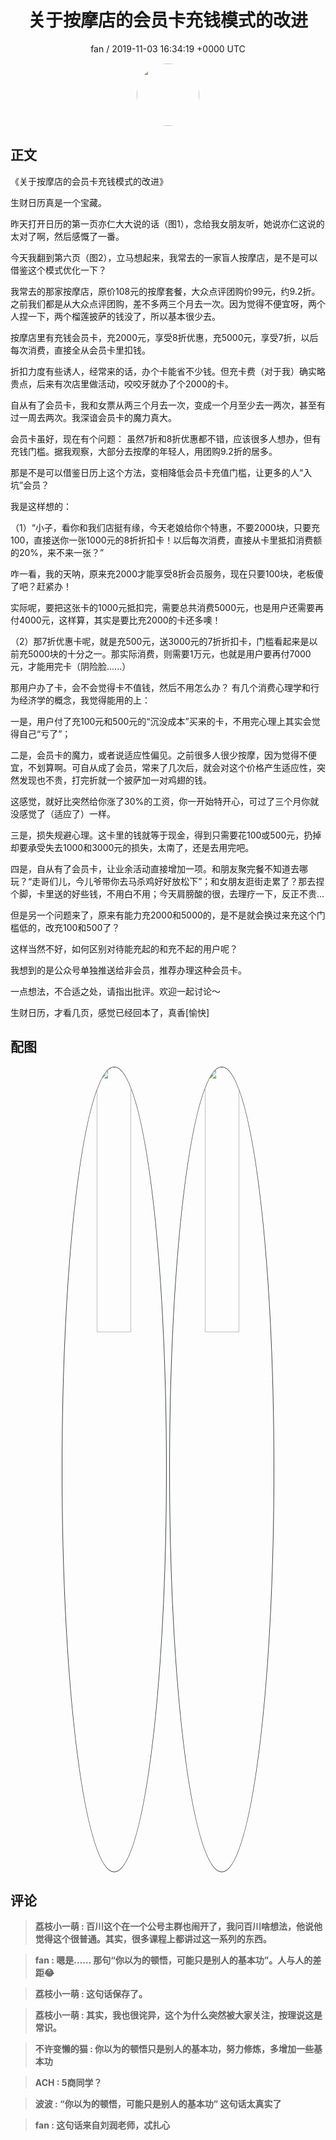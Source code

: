 <h1 align="center">关于按摩店的会员卡充钱模式的改进</h1>
<p align="center">
    <a>fan / 2019-11-03 16:34:19 &#43;0000 UTC</a>
</p>

<div align="center">
    <img src="https://images.zsxq.com/FuP1Ezvkz2koUYULtEqxXjjVOPkO?e=1590940799&amp;token=kIxbL07-8jAj8w1n4s9zv64FuZZNEATmlU_Vm6zD:zuVtJBY8mecfpAc02KqMi8Ddauk=" width="100" height="100" style="border:1px solid;border-radius:50%; color:#ffffff"/>
</div>

## 正文

<div>
《关于按摩店的会员卡充钱模式的改进》

生财日历真是一个宝藏。

昨天打开日历的第一页亦仁大大说的话（图1），念给我女朋友听，她说亦仁这说的太对了啊，然后感慨了一番。

今天我翻到第六页（图2），立马想起来，我常去的一家盲人按摩店，是不是可以借鉴这个模式优化一下？

我常去的那家按摩店，原价108元的按摩套餐，大众点评团购价99元，约9.2折。之前我们都是从大众点评团购，差不多两三个月去一次。因为觉得不便宜呀，两个人捏一下，两个榴莲披萨的钱没了，所以基本很少去。

按摩店里有充钱会员卡，充2000元，享受8折优惠，充5000元，享受7折，以后每次消费，直接全从会员卡里扣钱。

折扣力度有些诱人，经常来的话，办个卡能省不少钱。但充卡费（对于我）确实略贵点，后来有次店里做活动，咬咬牙就办了个2000的卡。

自从有了会员卡，我和女票从两三个月去一次，变成一个月至少去一两次，甚至有过一周去两次。我深谙会员卡的魔力真大。

会员卡虽好，现在有个问题：
虽然7折和8折优惠都不错，应该很多人想办，但有充钱门槛。据我观察，大部分去按摩的年轻人，用团购9.2折的居多。

那是不是可以借鉴日历上这个方法，变相降低会员卡充值门槛，让更多的人“入坑”会员？

我是这样想的：

（1）“小子，看你和我们店挺有缘，今天老娘给你个特惠，不要2000块，只要充100，直接送你一张1000元的8折折扣卡！以后每次消费，直接从卡里抵扣消费额的20%，来不来一张？”

咋一看，我的天呐，原来充2000才能享受8折会员服务，现在只要100块，老板傻了吧？赶紧办！

实际呢，要把这张卡的1000元抵扣完，需要总共消费5000元，也是用户还需要再付4000元，这样算，其实是要比充2000的卡还多噢！

（2）那7折优惠卡呢，就是充500元，送3000元的7折折扣卡，门槛看起来是以前充5000块的十分之一。那实际消费，则需要1万元，也就是用户要再付7000元，才能用完卡（阴险脸......）

那用户办了卡，会不会觉得卡不值钱，然后不用怎么办？
有几个消费心理学和行为经济学的概念，我觉得能用的上：

一是，用户付了充100元和500元的“沉没成本”买来的卡，不用完心理上其实会觉得自己“亏了”；

二是，会员卡的魔力，或者说适应性偏见。之前很多人很少按摩，因为觉得不便宜，不划算啊。可自从成了会员，常来了几次后，就会对这个价格产生适应性，突然发现也不贵，打完折就一个披萨加一对鸡翅的钱。

这感觉，就好比突然给你涨了30%的工资，你一开始特开心，可过了三个月你就没感觉了（适应了）一样。

三是，损失规避心理。这卡里的钱就等于现金，得到只需要花100或500元，扔掉却要承受失去1000和3000元的损失，太南了，还是去用完吧。

四是，自从有了会员卡，让业余活动直接增加一项。和朋友聚完餐不知道去哪玩？“走哥们儿，今儿爷带你去马杀鸡好好放松下”；和女朋友逛街走累了？那去捏个脚，卡里送的好些钱，不用白不用；今天肩膀酸的很，去理疗一下，反正不贵…

但是另一个问题来了，原来有能力充2000和5000的，是不是就会换过来充这个门槛低的，改充100和500了？

这样当然不好，如何区别对待能充起的和充不起的用户呢？

我想到的是公众号单独推送给非会员，推荐办理这种会员卡。


一点想法，不合适之处，请指出批评。欢迎一起讨论～

生财日历，才看几页，感觉已经回本了，真香[愉快]
</div>

## 配图
<div class="image" align="center">

<img src="https://images.zsxq.com/FgxfjoHU_ud5_0Ns9SHaEZY8S73Z?imageMogr2/auto-orient/thumbnail/800x/format/jpg/blur/1x0/quality/75&amp;e=1590940799&amp;token=kIxbL07-8jAj8w1n4s9zv64FuZZNEATmlU_Vm6zD:6ze0ufVxojYS2kAa-J_R0x-dDIo=" width="33%" height="33%" style="border:1px solid;border-radius:50%; color:#3c3f41"/>

<img src="https://images.zsxq.com/FlALYC4w7iy2JWjKrPzYiJ5_KTjN?imageMogr2/auto-orient/thumbnail/800x/format/jpg/blur/1x0/quality/75&amp;e=1590940799&amp;token=kIxbL07-8jAj8w1n4s9zv64FuZZNEATmlU_Vm6zD:W1sJpuuJKw4l6wiq3vemnsoRwrU=" width="33%" height="33%" style="border:1px solid;border-radius:50%; color:#3c3f41"/>

</div>

## 评论

<div align="left">
<div>

<blockquote >
<span> <strong>荔枝小一萌 : 百川这个在一个公号主群也闹开了，我问百川啥想法，他说他觉得这个很普通。其实，很多课程上都讲过这一系列的东西。 </strong></span>
</blockquote>

<blockquote >
<span> <strong>fan : 嗯是…… 那句“你以为的顿悟，可能只是别人的基本功”。人与人的差距😂 </strong></span>
</blockquote>

<blockquote >
<span> <strong>荔枝小一萌 : 这句话保存了。 </strong></span>
</blockquote>

<blockquote >
<span> <strong>荔枝小一萌 : 其实，我也很诧异，这个为什么突然被大家关注，按理说这是常识。 </strong></span>
</blockquote>

<blockquote >
<span> <strong>不许变懒的猫 : 你以为的顿悟只是别人的基本功，努力修炼，多增加一些基本功 </strong></span>
</blockquote>

<blockquote >
<span> <strong>ACH : 5商同学？ </strong></span>
</blockquote>

<blockquote >
<span> <strong>波波 : “你以为的顿悟，可能只是别人的基本功”
这句话太真实了 </strong></span>
</blockquote>

<blockquote >
<span> <strong>fan : 这句话来自刘润老师，忒扎心 </strong></span>
</blockquote>

</div>
</div>